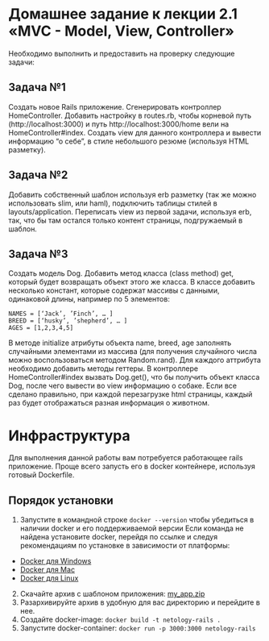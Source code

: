 Домашнее задание к лекции 2.1 «MVC - Model, View, Controller»
===

Необходимо выполнить и предоставить на проверку следующие задачи:

## Задача №1
Создать новое Rails приложение. Сгенерировать контроллер HomeController. Добавить настройку в routes.rb, чтобы корневой путь (http://localhost:3000) и путь http://localhost:3000/home вели на HomeController#index.
Создать view для данного контроллера и вывести информацию “о себе”, в стиле небольшого резюме (используя HTML разметку).

## Задача №2
Добавить собственный шаблон используя erb разметку (так же можно использовать slim, или haml), подключить таблицы стилей в layouts/application. Переписать view из первой задачи, используя erb, так, что бы там остался только контент страницы, подгружаемый в шаблон.

## Задача №3
Создать модель Dog. Добавить метод класса (class method) get, который будет возвращать объект этого же класса. В классе добавить несколько констант, которые содержат массивы с данными, одинаковой длины, например по 5 элементов:
  ```=ruby
  NAMES = [‘Jack’, ’Finch’, … ]
  BREED = [‘husky’, ’shepherd’, … ]
  AGES = [1,2,3,4,5]
  ```
В методе initialize атрибуты объекта name, breed, age заполнять случайными элементами из массива (для получения случайного числа можно воспользоваться методом Random.rand). Для каждого аттрибута необходимо добавить методы геттеры.
В контроллере HomeController#index вызвать Dog.get(), что бы получить объект класса Dog, после чего вывести во view информацию о собаке. Если все сделано правильно, при каждой перезагрузке html страницы, каждый раз будет отображаться разная информация о животном.

# Инфраструктура
Для выполнения данной работы вам потребуется работающее rails приложение. Проще всего запусть его в docker контейнере, используя готовый Dockerfile.


## Порядок установки
1. Запустите в командной строке `docker --version` чтобы убедиться в наличии docker и его поддерживаемой версии
  Если команда не найдена установите docker, перейдя по ссылке и следуя рекомендациям по установке в зависимости от платформы:

- [Docker для Windows](https://docs.docker.com/docker-for-windows/install/)
- [Docker для Mac](https://docs.docker.com/docker-for-mac/install/)
- [Docker для Linux](https://docs.docker.com/install/linux/docker-ce/ubuntu/)

2. Скачайте архив с шаблоном приложения: [my_app.zip](my_app.zip)
3. Разархивируйте архив в удобную для вас директорию и перейдите в нее.
4. Создайте docker-image: `docker build -t netology-rails .`
5. Запустите docker-container: `docker run -p 3000:3000 netology-rails `
